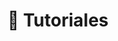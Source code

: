 ---
title: 🤝 Tutoriales

# View.
#   1 = List
#   2 = Compact
#   3 = Card
view: 2

# Optional header image (relative to `static/media/` folder).
banner: 
  image: "tutoriales-header.jpg"
  caption: "Imagen de [**kiquebg**](https://pixabay.com/es/users/kiquebg-5133331/) en [Pixabay](https://pixabay.com/es/)"

breadcrumbs: [""]

show_breadcrumb: false

cascade:
  show_breadcrumb: true
---